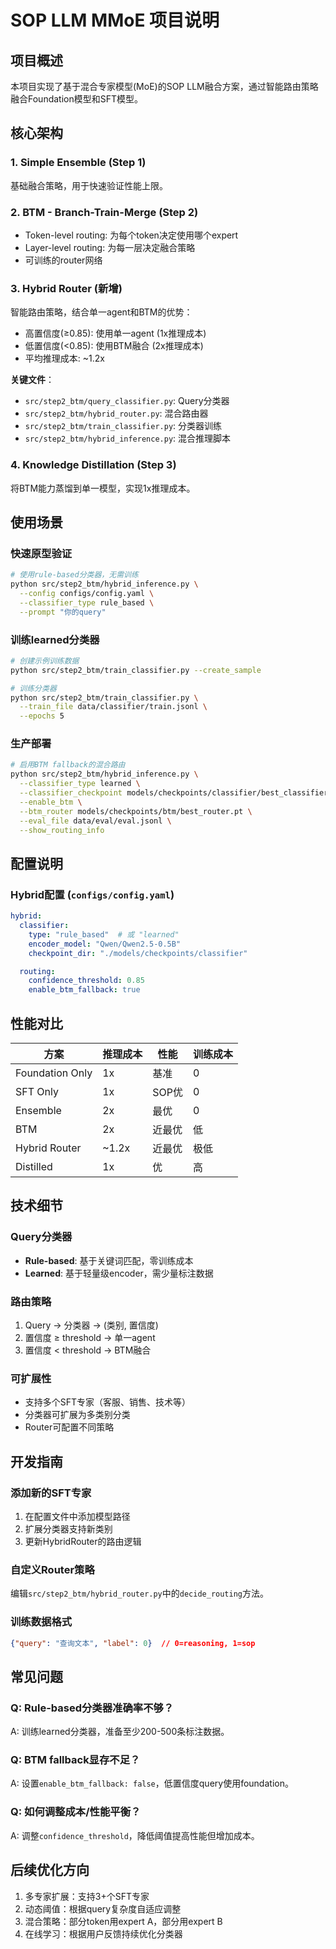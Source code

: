 # SOP LLM MMoE 项目说明

## 项目概述

本项目实现了基于混合专家模型(MoE)的SOP LLM融合方案，通过智能路由策略融合Foundation模型和SFT模型。

## 核心架构

### 1. Simple Ensemble (Step 1)
基础融合策略，用于快速验证性能上限。

### 2. BTM - Branch-Train-Merge (Step 2)
- Token-level routing: 为每个token决定使用哪个expert
- Layer-level routing: 为每一层决定融合策略
- 可训练的router网络

### 3. Hybrid Router (新增)
智能路由策略，结合单一agent和BTM的优势：
- 高置信度(≥0.85): 使用单一agent (1x推理成本)
- 低置信度(<0.85): 使用BTM融合 (2x推理成本)
- 平均推理成本: ~1.2x

**关键文件**：
- `src/step2_btm/query_classifier.py`: Query分类器
- `src/step2_btm/hybrid_router.py`: 混合路由器
- `src/step2_btm/train_classifier.py`: 分类器训练
- `src/step2_btm/hybrid_inference.py`: 混合推理脚本

### 4. Knowledge Distillation (Step 3)
将BTM能力蒸馏到单一模型，实现1x推理成本。

## 使用场景

### 快速原型验证
```bash
# 使用rule-based分类器，无需训练
python src/step2_btm/hybrid_inference.py \
  --config configs/config.yaml \
  --classifier_type rule_based \
  --prompt "你的query"
```

### 训练learned分类器
```bash
# 创建示例训练数据
python src/step2_btm/train_classifier.py --create_sample

# 训练分类器
python src/step2_btm/train_classifier.py \
  --train_file data/classifier/train.jsonl \
  --epochs 5
```

### 生产部署
```bash
# 启用BTM fallback的混合路由
python src/step2_btm/hybrid_inference.py \
  --classifier_type learned \
  --classifier_checkpoint models/checkpoints/classifier/best_classifier.pt \
  --enable_btm \
  --btm_router models/checkpoints/btm/best_router.pt \
  --eval_file data/eval/eval.jsonl \
  --show_routing_info
```

## 配置说明

### Hybrid配置 (`configs/config.yaml`)
```yaml
hybrid:
  classifier:
    type: "rule_based"  # 或 "learned"
    encoder_model: "Qwen/Qwen2.5-0.5B"
    checkpoint_dir: "./models/checkpoints/classifier"

  routing:
    confidence_threshold: 0.85
    enable_btm_fallback: true
```

## 性能对比

| 方案 | 推理成本 | 性能 | 训练成本 |
|------|---------|------|---------|
| Foundation Only | 1x | 基准 | 0 |
| SFT Only | 1x | SOP优 | 0 |
| Ensemble | 2x | 最优 | 0 |
| BTM | 2x | 近最优 | 低 |
| Hybrid Router | ~1.2x | 近最优 | 极低 |
| Distilled | 1x | 优 | 高 |

## 技术细节

### Query分类器
- **Rule-based**: 基于关键词匹配，零训练成本
- **Learned**: 基于轻量级encoder，需少量标注数据

### 路由策略
1. Query → 分类器 → (类别, 置信度)
2. 置信度 ≥ threshold → 单一agent
3. 置信度 < threshold → BTM融合

### 可扩展性
- 支持多个SFT专家（客服、销售、技术等）
- 分类器可扩展为多类别分类
- Router可配置不同策略

## 开发指南

### 添加新的SFT专家
1. 在配置文件中添加模型路径
2. 扩展分类器支持新类别
3. 更新HybridRouter的路由逻辑

### 自定义Router策略
编辑`src/step2_btm/hybrid_router.py`中的`decide_routing`方法。

### 训练数据格式
```json
{"query": "查询文本", "label": 0}  // 0=reasoning, 1=sop
```

## 常见问题

### Q: Rule-based分类器准确率不够？
A: 训练learned分类器，准备至少200-500条标注数据。

### Q: BTM fallback显存不足？
A: 设置`enable_btm_fallback: false`，低置信度query使用foundation。

### Q: 如何调整成本/性能平衡？
A: 调整`confidence_threshold`，降低阈值提高性能但增加成本。

## 后续优化方向

1. 多专家扩展：支持3+个SFT专家
2. 动态阈值：根据query复杂度自适应调整
3. 混合策略：部分token用expert A，部分用expert B
4. 在线学习：根据用户反馈持续优化分类器
